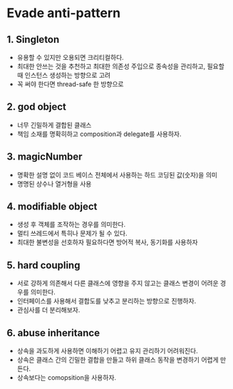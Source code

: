 # Evade anti-pattern

## 1. Singleton
- 유용할 수 있지만 오용되면 크리티컬하다.
- 최대한 안쓰는 것을 추천하고 최대한 의존성 주입으로 종속성을 관리하고, 필요할 때 인스턴스 생성하는 방향으로 고려
- 꼭 써야 한다면 thread-safe 한 방향으로 

## 2. god object
- 너무 긴밀하게 결합된 클래스
- 책임 소재를 명확히하고 composition과 delegate를 사용하자.

## 3. magicNumber
- 명확한 설명 없이 코드 베이스 전체에서 사용하는 하드 코딩된 값(숫자)을 의미
- 명명된 상수나 열거형을 사용

## 4. modifiable object
- 생성 후 객체를 조작하는 경우를 의미한다.
- 멀티 쓰레드에서 특히나 문제가 될 수 있다.
- 최대한 불변성을 선호하자 필요하다면 방어적 복사, 동기화를 사용하자

## 5. hard coupling
- 서로 강하게 의존해서 다른 클래스에 영향을 주지 않고는 클래스 변경이 어려운 경우를 의미한다.
- 인터페이스를 사용해서 결합도를 낮추고 분리하는 방향으로 진행하자.
- 관심사를 더 분리해보자.

## 6. abuse inheritance
- 상속을 과도하게 사용하면 이해하기 어렵고 유지 관리하기 어려워진다.
- 상속은 클래스 간의 긴밀한 결합을 만들고 하위 클래스 동작을 변경하기 어렵게 만든다.
- 상속보다는 comopsition을 사용하자.